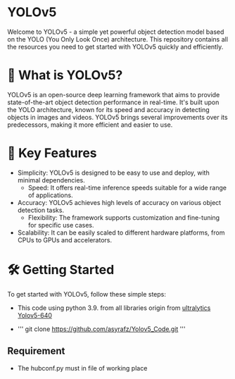 
# YOLOv5
Welcome to YOLOv5 - a simple yet powerful object detection model based on the YOLO (You Only Look Once) architecture. This repository contains all the resources you need to get started with YOLOv5 quickly and efficiently.



# 🚀 What is YOLOv5?
YOLOv5 is an open-source deep learning framework that aims to provide state-of-the-art object detection performance in real-time. It's built upon the YOLO architecture, known for its speed and accuracy in detecting objects in images and videos. YOLOv5 brings several improvements over its predecessors, making it more efficient and easier to use.


# 🔑 Key Features
  - Simplicity: YOLOv5 is designed to be easy to use and deploy, with minimal dependencies.
    - Speed: It offers real-time inference speeds suitable for a wide range of applications.
  - Accuracy: YOLOv5 achieves high levels of accuracy on various object detection tasks.
    - Flexibility: The framework supports customization and fine-tuning for specific use cases.
  - Scalability: It can be easily scaled to different hardware platforms, from CPUs to GPUs and accelerators.

# 🛠️ Getting Started
To get started with YOLOv5, follow these simple steps:

  - This code using python 3.9. from all libraries origin from [ultralytics Yolov5-640](https://github.com/ultralytics/yolov5/releases)

  - '''
  git clone https://github.com/asyrafz/Yolov5_Code.git
  '''

## Requirement
  - The hubconf.py must in file of working place


